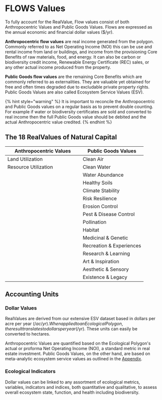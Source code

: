 # FLOWS Values

To fully account for the RealValue, Flow values consist of both Anthropocentric Values and Public Goods Values. Flows are expressed as the annual economic and financial dollar values ($/yr).&#x20;

**Anthropocentric flow values** are real income generated from the polygon. Commonly referred to as Net Operating Income (NOI) this can be use and rental income from land or buildings, and income from the provisioning Core Benefits of raw materials, food, and energy. It can also be carbon or biodiversity credit income, Renewable Energy Certificate (REC) sales, or any other actual income produced from the property.

**Public Goods flow values** are the remaining Core Benefits which are commonly referred to as externalities. They are valuable yet obtained for free and often times degraded due to excludable private property rights. Public Goods Values are also called Ecosystem Service Values (ESV).

{% hint style="warning" %}
It is important to reconcile the Anthropocentric and Public Goods values on a regular basis as to prevent double counting. For example if water or biodiversity certificates are sold and converted to real income then the full Public Goods value should be debited and the actual Anthropocentric value credited.&#x20;
{% endhint %}

## The 18 RealValues of Natural Capital

<table><thead><tr><th width="233">Anthropocentric Values</th><th>Public Goods Values</th></tr></thead><tbody><tr><td>Land Utilization</td><td>Clean Air</td></tr><tr><td>Resource Utilization</td><td>Clean Water</td></tr><tr><td></td><td>Water Abundance</td></tr><tr><td></td><td>Healthy Soils</td></tr><tr><td></td><td>Climate Stability</td></tr><tr><td></td><td>Risk Resilience</td></tr><tr><td></td><td>Erosion Control</td></tr><tr><td></td><td>Pest &#x26; Disease Control</td></tr><tr><td></td><td>Pollination</td></tr><tr><td></td><td>Habitat</td></tr><tr><td></td><td>Medicinal &#x26; Genetic</td></tr><tr><td></td><td>Recreation &#x26; Experiences</td></tr><tr><td></td><td>Research &#x26; Learning</td></tr><tr><td></td><td>Art &#x26; Inspiration</td></tr><tr><td></td><td>Aesthetic &#x26; Sensory</td></tr><tr><td></td><td>Existence &#x26; Legacy</td></tr></tbody></table>

## Accounting Units

### Dollar Values

RealValues are derived from our extensive ESV dataset based in dollars per acre per year ($/ac/yr). When applied to an Ecological Polygon, the result translates to dollars per year ($/yr). These units can easily be converted to hectares.&#x20;

Anthropocentric Values are quantified based on the Ecological Polygon's actual or proforma Net Operating Income (NOI), a standard metric in real estate investment. Public Goods Values, on the other hand, are based on meta-analytic ecosystem service values as outlined in the [Appendix](broken-reference).

### Ecological Indicators

Dollar values can be linked to any assortment of ecological metrics, variables, indicators and indices, both quantitative and qualitative, to assess overall ecosystem state, function, and health including biodiversity.
